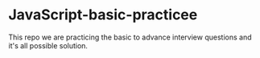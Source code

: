 # JavaScript-basic-practicee
This repo we are practicing the basic to advance interview questions and it's all possible solution. 
